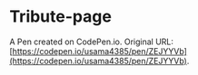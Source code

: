 # Tribute-page

A Pen created on CodePen.io. Original URL: [https://codepen.io/usama4385/pen/ZEJYYVb](https://codepen.io/usama4385/pen/ZEJYYVb).


